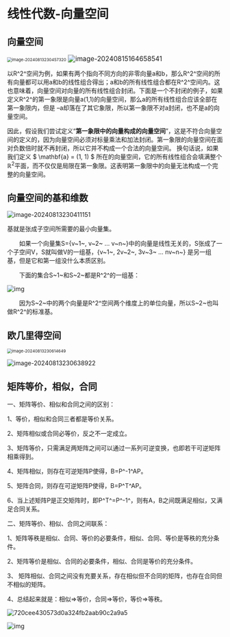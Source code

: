 # 线性代数-向量空间

## 向量空间

<img src="../../Image/image-20240813230457320.png" alt="image-20240813230457320" style="zoom:67%;" />

<img src="..\..\Image\image-20240815164658541.png" alt="image-20240815164658541" style="zoom:110%;" />

以R^2^空间为例，如果有两个指向不同方向的非零向量a和b，那么R^2^空间的所有向量都可以用a和b的线性组合得出；a和b的所有线性组合都在R^2^空间内。这也意味着，向量空间对向量的所有线性组合封闭。下面是一个不封闭的例子，如果定义R^2^的第一象限是向量a(1,1)的向量空间，那么a的所有线性组合应该全部在第一象限内，但是 –a却落在了其它象限，所以第一象限不对a封闭，也不是a的向量空间。

因此，假设我们尝试定义“**第一象限中的向量构成的向量空间**”，这是不符合向量空间的定义的，因为向量空间必须对标量乘法和加法封闭。第一象限的向量空间在面对负数倍时就不再封闭，所以它并不构成一个合法的向量空间。 换句话说，如果我们定义 $ \mathbf{a} = (1, 1) $ 所在的向量空间，它的所有线性组合会填满整个 $\mathbb{R}^2$平面，而不仅仅是局限在第一象限。这表明第一象限中的向量无法构成一个完整的向量空间。

## 向量空间的基和维数

![image-20240813230411151](../../Image/image-20240813230411151.png)

基就是张成子空间所需要的最小向量集。

　　如果一个向量集S={v~1~, v~2~ … v~n~}中的向量是线性无关的，S张成了一个子空间V，S就叫做V的一组基，{v~1~, 2v~2~, 3v~3~ … nv~n~} 是另一组基，但是它和第一组没什么本质区别。

　　下面的集合S~1~和S~2~都是R^2^的一组基：

 ![img](https://images2018.cnblogs.com/blog/1203675/201808/1203675-20180831172721236-1766178038.png)

　　因为S~2~中的两个向量是R^2^空间两个维度上的单位向量，所以S~2~也叫做R^2^的标准基。

## 欧几里得空间

<img src="../../Image/image-20240813230614649.png" alt="image-20240813230614649" style="zoom:67%;" />

![image-20240813230638922](../../Image/image-20240813230638922.png)

## 矩阵等价，相似，合同

一、矩阵等价、相似和合同之间的区别：

1、等价，相似和合同三者都是等价关系。

2、矩阵相似或合同必等价，反之不一定成立。

3、矩阵等价，只需满足两矩阵之间可以通过一系列可逆变换，也即若干可逆矩阵相乘得到。

4、矩阵相似，则存在可逆矩阵P使得，B=P^-1^AP。

5、矩阵合同，则存在可逆矩阵P使得，B=P^T^AP。

6、当上述矩阵P是正交矩阵时，即P^T^=P^-1^，则有A，B之间既满足相似，又满足合同关系。

二、矩阵等价、相似、合同之间联系：

1、矩阵等秩是相似、合同、等价的必要条件，相似、合同、等价是等秩的充分条件。

2、矩阵等价是相似、合同的必要条件，相似、合同是等价的充分条件。

3、 矩阵相似、合同之间没有充要关系，存在相似但不合同的矩阵，也存在合同但不相似的矩阵。

4、总结起来就是：相似=>等价，合同=>等价，等价=>等秩。

![720cee430573d0a324fb2aab90c2a9a5](../../Image/720cee430573d0a324fb2aab90c2a9a5.png)

![img](../../Image/12a2c30ef55474fc405ab66e154073dd.png)
